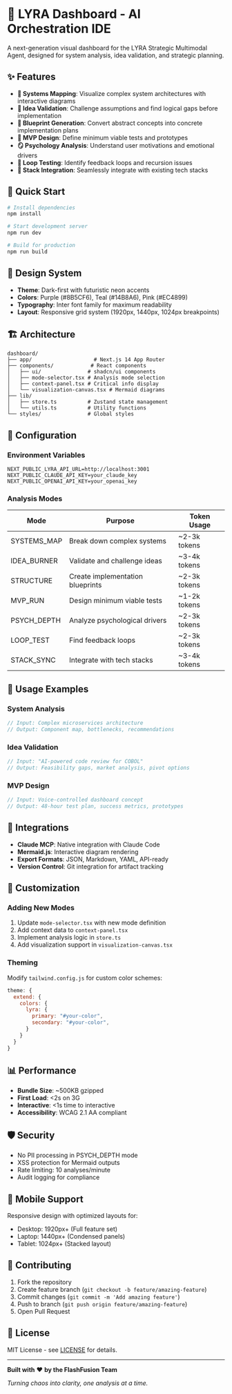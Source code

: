 # 🧠 LYRA Dashboard - AI Orchestration IDE

A next-generation visual dashboard for the LYRA Strategic Multimodal Agent, designed for system analysis, idea validation, and strategic planning.

## ✨ Features

- **🧭 Systems Mapping**: Visualize complex system architectures with interactive diagrams
- **🧠 Idea Validation**: Challenge assumptions and find logical gaps before implementation
- **📐 Blueprint Generation**: Convert abstract concepts into concrete implementation plans
- **🧪 MVP Design**: Define minimum viable tests and prototypes
- **🪞 Psychology Analysis**: Understand user motivations and emotional drivers
- **🔁 Loop Testing**: Identify feedback loops and recursion issues
- **🧬 Stack Integration**: Seamlessly integrate with existing tech stacks

## 🚀 Quick Start

```bash
# Install dependencies
npm install

# Start development server
npm run dev

# Build for production
npm run build
```

## 🎨 Design System

- **Theme**: Dark-first with futuristic neon accents
- **Colors**: Purple (#8B5CF6), Teal (#14B8A6), Pink (#EC4899)
- **Typography**: Inter font family for maximum readability
- **Layout**: Responsive grid system (1920px, 1440px, 1024px breakpoints)

## 🏗️ Architecture

```
dashboard/
├── app/                    # Next.js 14 App Router
├── components/            # React components
│   ├── ui/               # shadcn/ui components
│   ├── mode-selector.tsx # Analysis mode selection
│   ├── context-panel.tsx # Critical info display
│   └── visualization-canvas.tsx # Mermaid diagrams
├── lib/
│   ├── store.ts          # Zustand state management
│   └── utils.ts          # Utility functions
└── styles/               # Global styles
```

## 🔧 Configuration

### Environment Variables

```env
NEXT_PUBLIC_LYRA_API_URL=http://localhost:3001
NEXT_PUBLIC_CLAUDE_API_KEY=your_claude_key
NEXT_PUBLIC_OPENAI_API_KEY=your_openai_key
```

### Analysis Modes

| Mode | Purpose | Token Usage |
|------|---------|-------------|
| SYSTEMS_MAP | Break down complex systems | ~2-3k tokens |
| IDEA_BURNER | Validate and challenge ideas | ~3-4k tokens |
| STRUCTURE | Create implementation blueprints | ~2-3k tokens |
| MVP_RUN | Design minimum viable tests | ~1-2k tokens |
| PSYCH_DEPTH | Analyze psychological drivers | ~2-3k tokens |
| LOOP_TEST | Find feedback loops | ~2-3k tokens |
| STACK_SYNC | Integrate with tech stacks | ~3-4k tokens |

## 🎯 Usage Examples

### System Analysis
```typescript
// Input: Complex microservices architecture
// Output: Component map, bottlenecks, recommendations
```

### Idea Validation
```typescript
// Input: "AI-powered code review for COBOL"
// Output: Feasibility gaps, market analysis, pivot options
```

### MVP Design
```typescript
// Input: Voice-controlled dashboard concept
// Output: 48-hour test plan, success metrics, prototypes
```

## 🔌 Integrations

- **Claude MCP**: Native integration with Claude Code
- **Mermaid.js**: Interactive diagram rendering
- **Export Formats**: JSON, Markdown, YAML, API-ready
- **Version Control**: Git integration for artifact tracking

## 🎨 Customization

### Adding New Modes

1. Update `mode-selector.tsx` with new mode definition
2. Add context data to `context-panel.tsx`
3. Implement analysis logic in `store.ts`
4. Add visualization support in `visualization-canvas.tsx`

### Theming

Modify `tailwind.config.js` for custom color schemes:

```javascript
theme: {
  extend: {
    colors: {
      lyra: {
        primary: "#your-color",
        secondary: "#your-color",
      }
    }
  }
}
```

## 📊 Performance

- **Bundle Size**: ~500KB gzipped
- **First Load**: <2s on 3G
- **Interactive**: <1s time to interactive
- **Accessibility**: WCAG 2.1 AA compliant

## 🛡️ Security

- No PII processing in PSYCH_DEPTH mode
- XSS protection for Mermaid outputs
- Rate limiting: 10 analyses/minute
- Audit logging for compliance

## 📱 Mobile Support

Responsive design with optimized layouts for:
- Desktop: 1920px+ (Full feature set)
- Laptop: 1440px+ (Condensed panels)
- Tablet: 1024px+ (Stacked layout)

## 🤝 Contributing

1. Fork the repository
2. Create feature branch (`git checkout -b feature/amazing-feature`)
3. Commit changes (`git commit -m 'Add amazing feature'`)
4. Push to branch (`git push origin feature/amazing-feature`)
5. Open Pull Request

## 📄 License

MIT License - see [LICENSE](LICENSE) for details.

---

**Built with** ❤️ **by the FlashFusion Team**

*Turning chaos into clarity, one analysis at a time.*